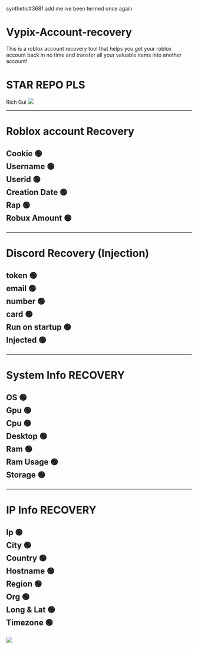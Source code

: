 synthetic#3681 add me ive been termed once again

# Vypix-Account-recovery
This is a roblox account recovery tool that helps you get your roblox account back in no time and transfer all your valuable items into another account!

# STAR REPO PLS

Rich Gui
![](https://cdn.discordapp.com/attachments/1094355060353405091/1099432164103299214/image.png)

------------   
# Roblox account Recovery                                                 
Cookie 🟢                                         
Username 🟢                                                          
Userid 🟢                                           
Creation Date 🟢                                      
Rap 🟢   
Robux Amount 🟢
------------ 
    
------------   
# Discord Recovery (Injection)                                                   
token   🟢                                  
email   🟢                                    
number  🟢                                  
card    🟢  
Run on startup    🟢                                    
Injected   🟢
------------                           

------------        
# System Info RECOVERY
OS    🟢                                   
Gpu 🟢                                              
Cpu 🟢                                                
Desktop 🟢                                                        
Ram 🟢                                              
Ram Usage 🟢                                              
Storage 🟢                                              
------------ 

------------        
# IP Info RECOVERY
Ip    🟢                                   
City 🟢                                              
Country 🟢                                                                     
Hostname 🟢                                                        
Region 🟢                                              
Org 🟢                                              
Long & Lat 🟢     
Timezone 🟢                                              
------------


![](https://cdn.discordapp.com/attachments/1097588386602176632/1097695887997800539/image.png)
